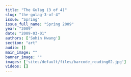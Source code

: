 ```yaml
---
title: "The Gulag (3 of 4)"
slug: "the-gulag-3-of-4"
issue: "Spring"
issue_full_name: "Spring 2009"
year: "2009"
date: "2009-03-01"
authors: ['Sohin Hwang']
section: "art"
audio: []
main_image: ""
banner_image: ""
images: ['sites/default/files/barcode_reading02.jpg']
videos: []
---
```

